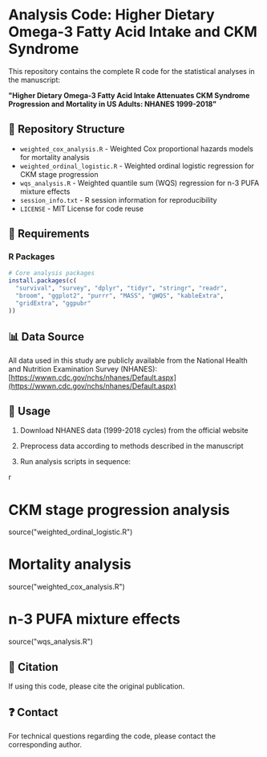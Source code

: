 # Analysis Code: Higher Dietary Omega-3 Fatty Acid Intake and CKM Syndrome

This repository contains the complete R code for the statistical analyses in the manuscript:

**"Higher Dietary Omega-3 Fatty Acid Intake Attenuates CKM Syndrome Progression and Mortality in US Adults: NHANES 1999-2018"**

## 📁 Repository Structure

- `weighted_cox_analysis.R` - Weighted Cox proportional hazards models for mortality analysis
- `weighted_ordinal_logistic.R` - Weighted ordinal logistic regression for CKM stage progression  
- `wqs_analysis.R` - Weighted quantile sum (WQS) regression for n-3 PUFA mixture effects
- `session_info.txt` - R session information for reproducibility
- `LICENSE` - MIT License for code reuse

## 🔧 Requirements





### R Packages
```r
# Core analysis packages
install.packages(c(
  "survival", "survey", "dplyr", "tidyr", "stringr", "readr",
  "broom", "ggplot2", "purrr", "MASS", "gWQS", "kableExtra",
  "gridExtra", "ggpubr"
))
```

## 📊 Data Source

All data used in this study are publicly available from the National Health and Nutrition Examination Survey (NHANES):  
[https://wwwn.cdc.gov/nchs/nhanes/Default.aspx](https://wwwn.cdc.gov/nchs/nhanes/Default.aspx)

## 🚀 Usage

1. Download NHANES data (1999-2018 cycles) from the official website
    
2. Preprocess data according to methods described in the manuscript
    
3. Run analysis scripts in sequence:
    

r

# CKM stage progression analysis
source("weighted_ordinal_logistic.R")

# Mortality analysis
source("weighted_cox_analysis.R")

# n-3 PUFA mixture effects
source("wqs_analysis.R")

## 📝 Citation

If using this code, please cite the original publication.

## ❓ Contact

For technical questions regarding the code, please contact the corresponding author.
